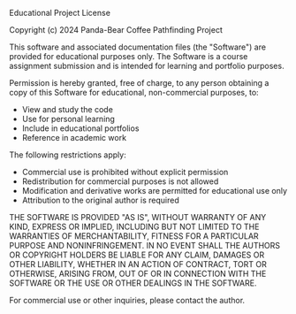 Educational Project License

Copyright (c) 2024 Panda-Bear Coffee Pathfinding Project

This software and associated documentation files (the "Software") are provided 
for educational purposes only. The Software is a course assignment submission 
and is intended for learning and portfolio purposes.

Permission is hereby granted, free of charge, to any person obtaining a copy
of this Software for educational, non-commercial purposes, to:
- View and study the code
- Use for personal learning
- Include in educational portfolios
- Reference in academic work

The following restrictions apply:
- Commercial use is prohibited without explicit permission
- Redistribution for commercial purposes is not allowed
- Modification and derivative works are permitted for educational use only
- Attribution to the original author is required

THE SOFTWARE IS PROVIDED "AS IS", WITHOUT WARRANTY OF ANY KIND, EXPRESS OR
IMPLIED, INCLUDING BUT NOT LIMITED TO THE WARRANTIES OF MERCHANTABILITY,
FITNESS FOR A PARTICULAR PURPOSE AND NONINFRINGEMENT. IN NO EVENT SHALL THE
AUTHORS OR COPYRIGHT HOLDERS BE LIABLE FOR ANY CLAIM, DAMAGES OR OTHER
LIABILITY, WHETHER IN AN ACTION OF CONTRACT, TORT OR OTHERWISE, ARISING FROM,
OUT OF OR IN CONNECTION WITH THE SOFTWARE OR THE USE OR OTHER DEALINGS IN THE
SOFTWARE.

For commercial use or other inquiries, please contact the author. 